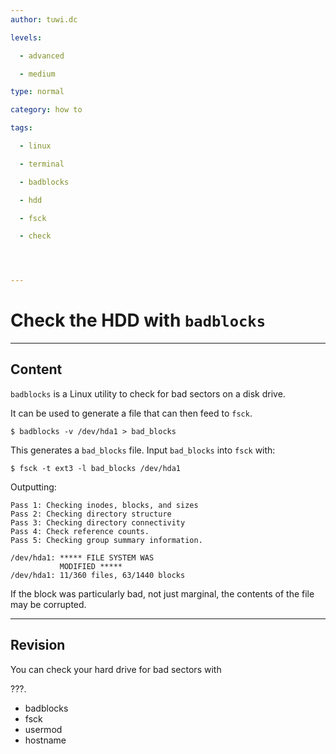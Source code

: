 ```yaml
---
author: tuwi.dc

levels:

  - advanced

  - medium

type: normal

category: how to

tags:

  - linux

  - terminal

  - badblocks

  - hdd

  - fsck

  - check




---
```


# Check the HDD with `badblocks`

---

## Content

`badblocks` is a Linux utility to check for bad sectors on a disk drive.

It can be used to generate a file that can then feed to `fsck`.

```
$ badblocks -v /dev/hda1 > bad_blocks
```

This generates a `bad_blocks` file. Input `bad_blocks` into `fsck` with:

```
$ fsck -t ext3 -l bad_blocks /dev/hda1
```

Outputting:

```
Pass 1: Checking inodes, blocks, and sizes
Pass 2: Checking directory structure
Pass 3: Checking directory connectivity
Pass 4: Check reference counts.
Pass 5: Checking group summary information.

/dev/hda1: ***** FILE SYSTEM WAS
           MODIFIED *****
/dev/hda1: 11/360 files, 63/1440 blocks
```

If the block was particularly bad, not just marginal, the contents of the file may be corrupted.

---

## Revision

You can check your hard drive for bad sectors with

???.

- badblocks
- fsck
- usermod
- hostname
